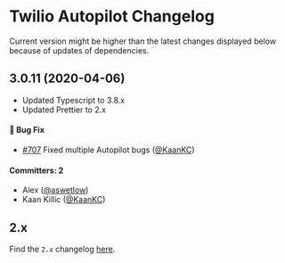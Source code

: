 # Twilio Autopilot Changelog

Current version might be higher than the latest changes displayed below because of updates of dependencies.


## 3.0.11 (2020-04-06)

* Updated Typescript to 3.8.x
* Updated Prettier to 2.x

#### :bug: Bug Fix
* [#707](https://github.com/jovotech/jovo-framework/pull/707) Fixed multiple Autopilot bugs ([@KaanKC](https://github.com/KaanKC))  


#### Committers: 2
- Alex ([@aswetlow](https://github.com/aswetlow))
- Kaan Killic ([@KaanKC](https://github.com/KaanKC))

## 2.x

Find the `2.x` changelog [here](https://github.com/jovotech/jovo-framework/blob/v2/CHANGELOG.md).